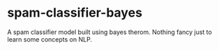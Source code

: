 # spam-classifier-bayes
A spam classifier model built using bayes therom. Nothing fancy just to learn some concepts on NLP. 
